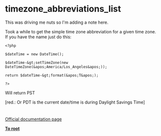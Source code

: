 # timezone_abbreviations_list





This was driving me nuts so I&apos;m adding a note here.



Took a while to get the simple time zone abbreviation for a given time zone. If you have the name just do this:





```
<?php

$dateTime = new DateTime();

$dateTime-&gt;setTimeZone(new DateTimeZone(&apos;America/Los_Angeles&apos;));

return $dateTime-&gt;format(&apos;T&apos;);

?>
```




Will return PST



[red.: Or PDT is the current date/time is during Daylight Savings Time]

  

#

[Official documentation page](https://www.php.net/manual/en/function.timezone-abbreviations-list.php)

**[To root](/README.md)**